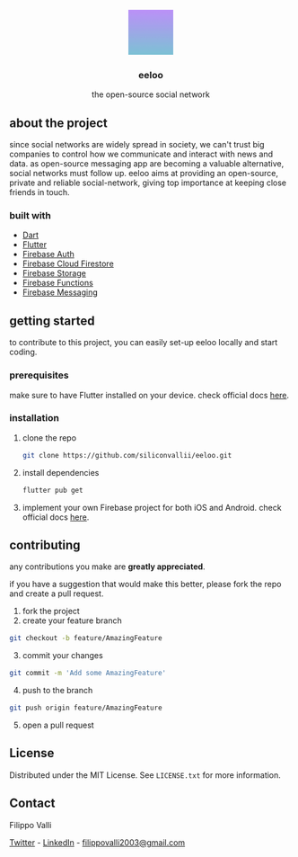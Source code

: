<!-- PROJECT LOGO -->
<br />
<div align="center">
  <a href="https://github.com/siliconvallii/eeloo">
    <img src="assets/images/icon.jpg" alt="Logo" width="80" height="80">
  </a>

  <h3 align="center">eeloo</h3>

  <p align="center">
    the open-source social network
</div>

<!-- ABOUT THE PROJECT -->
## about the project

since social networks are widely spread in society, we can't trust big companies to control how we communicate and interact with news and data. as open-source messaging app are becoming a valuable alternative, social networks must follow up. eeloo aims at providing an open-source, private and reliable social-network, giving top importance at keeping close friends in touch.

### built with

* [Dart](https://dart.dev)
* [Flutter](https://flutter.dev)
* [Firebase Auth](https://firebase.google.com/products/auth)
* [Firebase Cloud Firestore](https://firebase.google.com/products/firestore)
* [Firebase Storage](https://firebase.google.com/products/storage)
* [Firebase Functions](https://firebase.google.com/products/functions)
* [Firebase Messaging](https://firebase.google.com/products/cloud-messaging)

<!-- GETTING STARTED -->
## getting started

to contribute to this project, you can easily set-up eeloo locally and start coding.

### prerequisites

make sure to have Flutter installed on your device. check official docs <a href="https://docs.flutter.dev/get-started/install">here</a>.

### installation

1. clone the repo
   ```sh
   git clone https://github.com/siliconvallii/eeloo.git
   ```
2. install dependencies
   ```sh
   flutter pub get
   ```
3. implement your own Firebase project for both iOS and Android. check official docs <a href="https://firebase.google.com/docs">here</a>.

<!-- CONTRIBUTING -->
## contributing

any contributions you make are **greatly appreciated**.

if you have a suggestion that would make this better, please fork the repo and create a pull request.

1. fork the project
2. create your feature branch 
```sh
git checkout -b feature/AmazingFeature
```
3. commit your changes
```sh
git commit -m 'Add some AmazingFeature'
```
4. push to the branch 
```sh
git push origin feature/AmazingFeature
```
5. open a pull request

<!-- LICENSE -->
## License

Distributed under the MIT License. See `LICENSE.txt` for more information.

<!-- CONTACT -->
## Contact

Filippo Valli

 [Twitter](https://twitter.com/siliconvallii) - [LinkedIn](https://www.linkedin.com/in/filippo-valli-521927217/) - filippovalli2003@gmail.com